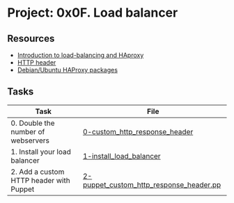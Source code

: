 # Project: 0x0F. Load balancer

## Resources

* [Introduction to load-balancing and HAproxy](https://www.digitalocean.com/community/tutorials/an-introduction-to-haproxy-and-load-balancing-concepts)
* [HTTP header](https://www.techopedia.com/definition/27178/http-header)
* [Debian/Ubuntu HAProxy packages](https://haproxy.debian.net/)


## Tasks

| Task                                    | File                                                                                 |
|-----------------------------------------|--------------------------------------------------------------------------------------|
| 0. Double the number of webservers      | [0-custom_http_response_header](./0-custom_http_response_header)                     |
| 1. Install your load balancer           | [1-install_load_balancer](./1-install_load_balancer)                                 |
| 2. Add a custom HTTP header with Puppet | [2-puppet_custom_http_response_header.pp](./2-puppet_custom_http_response_header.pp) |
